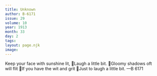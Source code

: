 ```yaml
---
title: Unknown
author: B-6171
issue: 29
volume: 10
year: 1913
month: 33
day: 2
tags:
layout: page.njk
image:
---
```

Keep your face with sunshine lit, Laugh a little bit. Gloomy shadows oft will flit If you have the wit and grit Just to laugh a little bit. —B 6171
